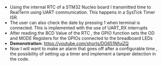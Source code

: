 - Using the internal RTC of a STM32 Nucleo board I transmitted time to RealTerm using UART communication. This happens in a SysTick Timer ISR.
- The user can also check the date by pressing 1 when terminal is connected. This is implemented with the use of UART_RX interrupts
- After reading the BCD Value of the RTC , the GPIO function sets the OD and MODE Registers for the GPIOs connected to the breadboard LEDs
- **Demonstration:** https://youtube.com/shorts/DG651NfuiZQ
- Now I will want to make an alarm that goes off after a configurable time , the possibility of setting up a timer and implement a tamper detection in the code.
